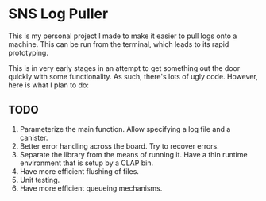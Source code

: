 # SNS Log Puller

This is my personal project I made to make it easier to pull logs onto a machine. This can be run from the terminal,
which leads to its rapid prototyping.

This is in very early stages in an attempt to get something out the door quickly with some functionality. As such,
there's lots of ugly code. However, here is what I plan to do:

## TODO
1. Parameterize the main function. Allow specifying a log file and a canister.
2. Better error handling across the board. Try to recover errors.
3. Separate the library from the means of running it. Have a thin runtime environment that is setup by a CLAP bin.
4. Have more efficient flushing of files. 
5. Unit testing.
6. Have more efficient queueing mechanisms.